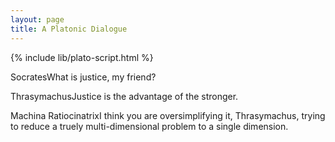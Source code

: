 ```yaml
---
layout: page
title: A Platonic Dialogue
---
```


{% include lib/plato-script.html %}

<p class="dialogue"><span class="speaker">Socrates</span>What is justice, my friend?</p>
<p class="dialogue"><span class="speaker">Thrasymachus</span>Justice is the advantage of the stronger.</p>
<p class="dialogue"><span class="speaker">Machina Ratiocinatrix</span>I think you are oversimplifying it, Thrasymachus, trying to reduce a truely multi-dimensional problem to a single dimension.</p>


<script> 
    const paragraphs = document.querySelectorAll('p.dialogue'); 
    const htmlInput = Array.from(paragraphs).map(p => p.outerHTML).join('\n'); 
    const cmjOutput = platoHtmlToCmj(htmlInput); console.log(cmjOutput); 
    const contentDiv = document.querySelector('.markdown-body'); 
    if (contentDiv) { 
        contentDiv.insertAdjacentHTML('beforeend', '<pre>' + cmjOutput + '</pre>');} 
    else {  console.error('Error: .markdown-body div not found');}
</script>
